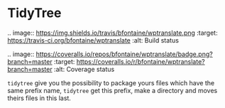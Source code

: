 TidyTree
============

.. image:: https://img.shields.io/travis/bfontaine/wptranslate.png
   :target: https://travis-ci.org/bfontaine/wptranslate
   :alt: Build status

.. image:: https://coveralls.io/repos/bfontaine/wptranslate/badge.png?branch=master
   :target: https://coveralls.io/r/bfontaine/wptranslate?branch=master
   :alt: Coverage status


``tidytree`` give you the possibility to package yours files which have the same prefix name, ``tidytree`` get this prefix, make a directory and moves theirs files in this last.
